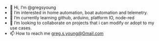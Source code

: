 - 👋 Hi, I’m @gregsyoung
- 👀 I’m interested in home automation, boat automation and telemetry.
- 🌱 I’m currently learning github, arduino, platform IO, node-red
- 💞️ I’m looking to collaborate on projects that i can modify or adopt to my use cases.
- 📫 How to reach me greg.s.young@Gmail.com

<!---
gregsyoung/gregsyoung is a ✨ special ✨ repository because its `README.md` (this file) appears on your GitHub profile.
You can click the Preview link to take a look at your changes.
--->
